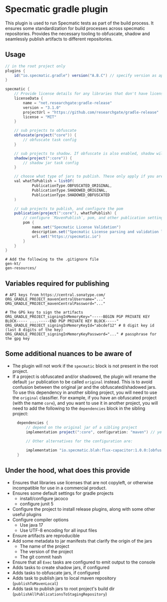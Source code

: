 # Specmatic gradle plugin

This plugin is used to run Specmatic tests as part of the build process. It ensures some standardization for build
processes across specmatic repositories. Provides the necessary tooling to obfuscate, shadow and seamlessly publish
artifacts to different repositories.

## Usage

```groovy
// in the root project only
plugins {
    id("io.specmatic.gradle") version("A.B.C") // specify version as appropriate
}

specmatic {
    // Provide license details for any libraries that don't have license information in their POM.
    licenseData {
        name = "net.researchgate:gradle-release"
        version = "3.1.0"
        projectUrl = "https://github.com/researchgate/gradle-release"
        license = "MIT"
    }

    // sub projects to obfuscate
    obfuscate(project("core")) {
        // obfuscate task config
    }

    // sub projects to shadow. If obfuscate is also enabled, shadow will run on the obfuscated jar
    shadow(project(":core")) {
        // shadow jar task config
    }

    // choose what type of jars to publish. These only apply if you are obfuscating, or shadowing jars. Ignore if you are not.
    val whatToPublish = listOf(
            PublicationType.OBFUSCATED_ORIGINAL,
            PublicationType.SHADOWED_ORIGINAL,
            PublicationType.SHADOWED_OBFUSCATED
    )

    // sub projects to publish, and configure the pom
    publication(project(":core"), whatToPublish) {
        // configure `MavenPublish`, pom, and other publication settings
        pom {
            name.set("Specmatic License Validation")
            description.set("Specmatic License parsing and validation library")
            url.set("https://specmatic.io")
        }
    }
}
```

```gitignore
# Add the following to the .gitignore file
gen-kt/
gen-resources/
```

## Variables required for publishing

```shell
# API keys from https://central.sonatype.com/
ORG_GRADLE_PROJECT_mavenCentralUsername="..."
ORG_GRADLE_PROJECT_mavenCentralPassword="..."

# The GPG key to sign the artifacts
ORG_GRADLE_PROJECT_signingInMemoryKey="-----BEGIN PGP PRIVATE KEY BLOCK----- ....-----END PGP PRIVATE KEY BLOCK-----"
ORG_GRADLE_PROJECT_signingInMemoryKeyId="abcdef12" # 8 digit key id (last 8 digits of the key)
ORG_GRADLE_PROJECT_signingInMemoryKeyPassword="..." # passphrase for the gpg key
```

## Some additional nuances to be aware of

* The plugin will not work if the `specmatic` block is not present in the root project.
* If a project is obfuscated and/or shadowed, the plugin will rename the default `jar` publication to be called
  `original` instead. This is to avoid confusion between the original jar and the obfuscated/shadowed jars. To use this
  dependency in another sibling project, you will need to use the `original` classifier. For example, if you have an
  obfuscated project (with the name `core`), and you want to use it in another project, you will need to add the
  following to the `dependencies` block in the sibling project:
  ```groovy
    dependencies {
        // depend on the original jar of a sibling project
        implementation project(":core", configuration: "maven") // yes, the configuration is "maven". Yak shave for another day
  
        // Other alternatives for the configuration are:
        
        implementation "io.specmatic.blah:flux-capacitor:1.0.0:[obfuscated|all-obfuscated|shadowed|all-shadowed]"
    }
  ```

## Under the hood, what does this provide

* Ensures that libraries use licenses that are not copyleft, or otherwise incompatible for use in a commercial product.
* Ensures some default settings for gradle projects
    * install/configure jacoco
    * configure junit 5
* Configure the project to install release plugins, along with some other useful plugins
* Configure compiler options
    * Use java 17
    * Use UTF-8 encoding for all input files
* Ensure artifacts are reproducible
* Add some metadata to jar manifests that clarify the origin of the jars
    * The name of the project
    * The version of the project
    * The git commit hash
* Ensure that all `Exec` tasks are configured to emit output to the console
* Adds tasks to create shadow jars, if configured
* Adds tasks to obfuscate jars, if configured
* Adds task to publish jars to local maven repository (`publishToMavenLocal`)
* Adds task to publish jars to root project's build dir (`publishAllPublicationsToStagingRepository`)